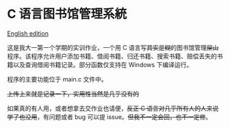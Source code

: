 # C 语言图书馆管理系統

[English edition](README_en.md)

这是我大一第一个学期的实训作业，一个用 C 语言写~~其实是糊~~的图书馆管理~~屎山~~程序。该程序允许用户添加书籍、借阅书籍、归还书籍、搜索书籍、赔偿丢失的书籍以及查询借阅书籍记录。部分函数仅支持在 Windows 下编译运行。

程序的主要功能位于 main.c 文件中。

~~上传上来就是记录一下，实用性当然是几乎没有的~~

如果真的有人用，或者想拿去交作业也请便，~~反正 C 语言对几乎所有人的人来说学了也没用~~，有问题或者 bug 可以提 issue。~~但我不一定会回，也不一定修~~。
